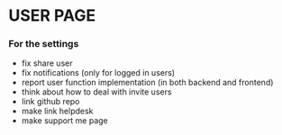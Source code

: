 # USER PAGE

### For the settings

- fix share user
- fix notifications (only for logged in users)
- report user function implementation (in both backend and frontend)
- think about how to deal with invite users
- link github repo
- make link helpdesk
- make support me page
